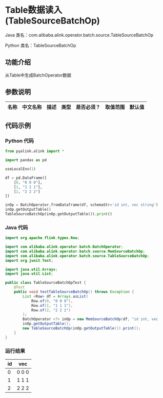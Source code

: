 # Table数据读入 (TableSourceBatchOp)
Java 类名：com.alibaba.alink.operator.batch.source.TableSourceBatchOp

Python 类名：TableSourceBatchOp


## 功能介绍
从Table中生成BatchOperator数据

## 参数说明

| 名称 | 中文名称 | 描述 | 类型 | 是否必须？ | 取值范围 | 默认值 |
| --- | --- | --- | --- | --- | --- | --- |



## 代码示例
### Python 代码
```python
from pyalink.alink import *

import pandas as pd

useLocalEnv(1)

df = pd.DataFrame([
    [0, "0 0 0"],
    [1, "1 1 1"],
    [2, "2 2 2"]
])

inOp = BatchOperator.fromDataframe(df, schemaStr='id int, vec string')
inOp.getOutputTable()
TableSourceBatchOp(inOp.getOutputTable()).print()
```
### Java 代码
```java
import org.apache.flink.types.Row;

import com.alibaba.alink.operator.batch.BatchOperator;
import com.alibaba.alink.operator.batch.source.MemSourceBatchOp;
import com.alibaba.alink.operator.batch.source.TableSourceBatchOp;
import org.junit.Test;

import java.util.Arrays;
import java.util.List;

public class TableSourceBatchOpTest {
	@Test
	public void testTableSourceBatchOp() throws Exception {
		List <Row> df = Arrays.asList(
			Row.of(0, "0 0 0"),
			Row.of(1, "1 1 1"),
			Row.of(2, "2 2 2")
		);
		BatchOperator <?> inOp = new MemSourceBatchOp(df, "id int, vec string");
		inOp.getOutputTable();
		new TableSourceBatchOp(inOp.getOutputTable()).print();
	}
}
```
### 运行结果

id|vec
---|---
0|0 0 0
1|1 1 1
2|2 2 2

